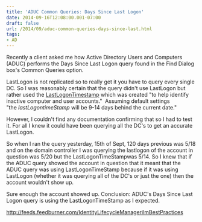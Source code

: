 ```yaml
---
title: 'ADUC Common Queries: Days Since Last Logon'
date: 2014-09-16T12:08:00.001-07:00
draft: false
url: /2014/09/aduc-common-queries-days-since-last.html
tags: 
- AD
---
```


Recently a client asked me how Active Directory Users and Computers (ADUC) performs the Days Since Last Logon query found in the Find Dialog box's Common Queries option.  
  
LastLogon is not replicated so to really get it you have to query every single DC. So I was reasonably certain that the query didn't use LastLogon but rather used the [LastLogonTimestamp](http://blogs.technet.com/b/askds/archive/2009/04/15/the-lastlogontimestamp-attribute-what-it-was-designed-for-and-how-it-works.aspx) which was created "to help identify inactive computer and user accounts."  Assuming default settings "the _lastLogontimeStamp_ will be 9-14 days behind the current date."  
  
However, I couldn't find any documentation confirming that so I had to test it. For all I knew it could have been querying all the DC's to get an accurate LastLogon.  

  

So when I ran the query yesterday, 15th of Sept, 120 days previous was 5/18 and on the domain controller I was querying the lastlogon of the account in question was 5/20 but the LastLogonTimeStampwas 5/14. So I knew that if the ADUC query showed the account in question that it meant that the ADUC query was using LastLogonTimeStamp because if it was using LastLogon (whether it was querying all of the DC's or just the one) then the account wouldn't show up.  
  
Sure enough the account showed up. Conclusion: ADUC's Days Since Last Logon query is using the LastLogonTimeStamp as I expected.

http://feeds.feedburner.com/IdentityLifecycleManagerilmBestPractices